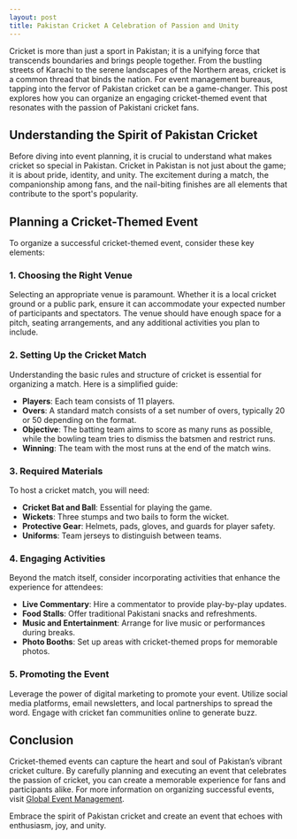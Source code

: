 ```yaml
---
layout: post
title: Pakistan Cricket A Celebration of Passion and Unity
---
```



Cricket is more than just a sport in Pakistan; it is a unifying force that transcends boundaries and brings people together. From the bustling streets of Karachi to the serene landscapes of the Northern areas, cricket is a common thread that binds the nation. For event management bureaus, tapping into the fervor of Pakistan cricket can be a game-changer. This post explores how you can organize an engaging cricket-themed event that resonates with the passion of Pakistani cricket fans.

## Understanding the Spirit of Pakistan Cricket

Before diving into event planning, it is crucial to understand what makes cricket so special in Pakistan. Cricket in Pakistan is not just about the game; it is about pride, identity, and unity. The excitement during a match, the companionship among fans, and the nail-biting finishes are all elements that contribute to the sport's popularity.

## Planning a Cricket-Themed Event

To organize a successful cricket-themed event, consider these key elements:

### 1. Choosing the Right Venue

Selecting an appropriate venue is paramount. Whether it is a local cricket ground or a public park, ensure it can accommodate your expected number of participants and spectators. The venue should have enough space for a pitch, seating arrangements, and any additional activities you plan to include.

### 2. Setting Up the Cricket Match

Understanding the basic rules and structure of cricket is essential for organizing a match. Here is a simplified guide:

- **Players**: Each team consists of 11 players.
- **Overs**: A standard match consists of a set number of overs, typically 20 or 50 depending on the format.
- **Objective**: The batting team aims to score as many runs as possible, while the bowling team tries to dismiss the batsmen and restrict runs.
- **Winning**: The team with the most runs at the end of the match wins.

### 3. Required Materials

To host a cricket match, you will need:

- **Cricket Bat and Ball**: Essential for playing the game.
- **Wickets**: Three stumps and two bails to form the wicket.
- **Protective Gear**: Helmets, pads, gloves, and guards for player safety.
- **Uniforms**: Team jerseys to distinguish between teams.

### 4. Engaging Activities

Beyond the match itself, consider incorporating activities that enhance the experience for attendees:

- **Live Commentary**: Hire a commentator to provide play-by-play updates.
- **Food Stalls**: Offer traditional Pakistani snacks and refreshments.
- **Music and Entertainment**: Arrange for live music or performances during breaks.
- **Photo Booths**: Set up areas with cricket-themed props for memorable photos.

### 5. Promoting the Event

Leverage the power of digital marketing to promote your event. Utilize social media platforms, email newsletters, and local partnerships to spread the word. Engage with cricket fan communities online to generate buzz.

## Conclusion

Cricket-themed events can capture the heart and soul of Pakistan’s vibrant cricket culture. By carefully planning and executing an event that celebrates the passion of cricket, you can create a memorable experience for fans and participants alike. For more information on organizing successful events, visit [Global Event Management](https://geventm.com/).

Embrace the spirit of Pakistan cricket and create an event that echoes with enthusiasm, joy, and unity.
